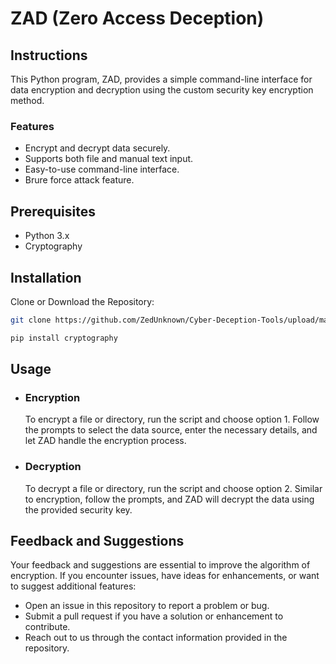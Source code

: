 # ZAD (Zero Access Deception)

## Instructions

This Python program, ZAD, provides a simple command-line interface for data encryption and decryption using the custom security key encryption method.

### Features

- Encrypt and decrypt data securely.
- Supports both file and manual text input.
- Easy-to-use command-line interface.
- Brure force attack feature.

## Prerequisites

- Python 3.x
- Cryptography

## Installation

Clone or Download the Repository:

```bash
git clone https://github.com/ZedUnknown/Cyber-Deception-Tools/upload/main/DeceptionLab/ZADSecurity.git
```

```bash
pip install cryptography
```

## Usage

- ### Encryption

  To encrypt a file or directory, run the script and choose option 1. Follow the prompts to select the data source, enter the necessary details, and let ZAD handle the encryption process.

- ### Decryption

  To decrypt a file or directory, run the script and choose option 2. Similar to encryption, follow the prompts, and ZAD will decrypt the data using the provided security key.

## Feedback and Suggestions

Your feedback and suggestions are essential to improve the algorithm of encryption. If you encounter issues, have ideas for enhancements, or want to suggest additional features:

- Open an issue in this repository to report a problem or bug.
- Submit a pull request if you have a solution or enhancement to contribute.
- Reach out to us through the contact information provided in the repository.
